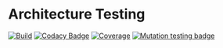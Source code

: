 # Architecture Testing
[![Build](https://github.com/Testably/Testably.Architecture.Testing/actions/workflows/build.yml/badge.svg)](https://github.com/Testably/Testably.Architecture.Testing/actions/workflows/build.yml)
[![Codacy Badge](https://app.codacy.com/project/badge/Grade/5b9b2f79950447a69d69037b43acd590)](https://www.codacy.com/gh/Testably/Testably.Architecture.Testing/dashboard?utm_source=github.com&amp;utm_medium=referral&amp;utm_content=Testably/Testably.Architecture.Testing&amp;utm_campaign=Badge_Grade)
[![Coverage](https://sonarcloud.io/api/project_badges/measure?project=Testably_Testably.Architecture.Testing&branch=main&metric=coverage)](https://sonarcloud.io/summary/overall?id=Testably_Testably.Architecture.Testing&branch=main)
[![Mutation testing badge](https://img.shields.io/endpoint?style=flat&url=https%3A%2F%2Fbadge-api.stryker-mutator.io%2Fgithub.com%2FTestably%2FTestably.Architecture.Testing%2Fmain)](https://dashboard.stryker-mutator.io/reports/github.com/Testably/Testably.Architecture.Testing/main)
